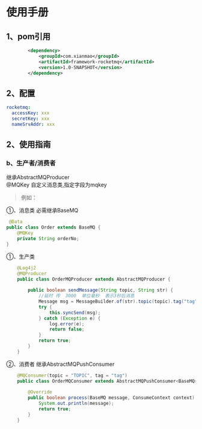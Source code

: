 # 使用手册
## 1、pom引用
```xml
        <dependency>
            <groupId>com.xianmao</groupId>
            <artifactId>framework-rocketmq</artifactId>
            <version>1.0-SNAPSHOT</version>
        </dependency>
```
## 2、配置
```yaml
rocketmq: 
  accessKey: xxx
  secretKey: xxx
  nameSrvAddr: xxx

```
## 2、使用指南
### b、生产者/消费者
继承AbstractMQProducer<br />
@MQKey 自定义消息类,指定字段为mqkey<br />
>例如：<br />

①、消息类
必需继承BaseMQ
```java
 @Data
public class Order extends BaseMQ {
    @MQKey
    private String orderNo;
}
```
①、生产类
```java
    @Log4j2
    @MQProducer
    public class OrderMQProducer extends AbstractMQProducer {
    
        public boolean sendMessage(String topic, String str) {
            //延时 传  3000  单位毫秒  表示3秒后消息
            Message msg = MessageBuilder.of(str).topic(topic).tag("tag").build();
            try {
                this.syncSend(msg);
            } catch (Exception e) {
                log.error(e);
                return false;
            }
            return true;
        }
    }
```
②、消费者
继承AbstractMQPushConsumer
```java
    @MQConsumer(topic = "TOPIC", tag = "tag")
    public class OrderMQConsumer extends AbstractMQPushConsumer<BaseMQ> {
    
        @Override
        public boolean process(BaseMQ message, ConsumeContext context) {
            System.out.println(message);
            return true;
        }
    }
```
